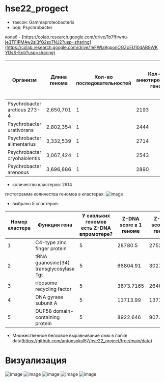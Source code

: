 # hse22_progect
- таксон: Gammaproteobacteria
- род: Psychrobacter

колаб - [https://colab.research.google.com/drive/1b7ffrwnu-je3TFlPMAw2sI3fG2sx7NJ2?usp=sharing](https://colab.research.google.com/drive/1eFWla9gponOGZoEU10dAB9WKYDsS-Eob?usp=sharing)

|Организм|Длина генома|Кол-во последовательностей|Кол-во аннотированных генов|Процент генома, который занимают все аннотированные гены|Кол-во участков Z-ДНК с zh-score > 500| Общая длина участков Z-ДНК с zh-score > 500|
|-|-|-|-|-|-|-|
|Psychrobacter arcticus 273-4|2,650,701|1|2193|81.49%|7181|69654|
|Psychrobacter urativorans|2,802,354|1|2444|81.61%|10084|98598|
|Psychrobacter alimentarius|3,332,539|1|2714|82.97%|8638|84220|
|Psychrobacter cryohalolentis|3,067,424|1|2543|82.93%|8104|78040|
|Psychrobacter arenosus|3,696,886|1|2890|80.33%|9158|87982|

- количество кластеров: 2614

гистограмма количества геномов в кластерах: ![image](https://user-images.githubusercontent.com/93038145/173425043-c8b9fa1d-c1e8-4e1d-b9a8-3382095d9f87.png)

- выбрано 5 кластеров:

|Номер кластера |Функция гена|У скольких геномов есть Z-DNA  впромотере?|Z-DNA score в 1 геноме|Z-DNA score в 2 геноме|Z-DNA score в 3 геноме|Z-DNA score в 4 геноме|Z-DNA score в 5 геноме|
|-|-|-|-|-|-|-|-|
|1|C4-type zinc finger protein|5|28780.5|2752.447|883.5764|28780.5|1737.612|
|2|tRNA guanosine(34) transglycosylase Tgt|5|68804.91|302785.5|16770.32|2943.461|13713.99|
|3|ribosome recycling factor|5|3673.7165|2646.1035|3858.662|3643.5955|1487.1969|
|4|DNA gyrase subunit A|5|13713.99|13713.99|783.823|13713.99|2097.5761|
|5|DUF58 domain-containing protein|5|8922.646|907.7149|3700.972|4263.555|3428.529|

- Множественное белковое выравнивание смю в папке data(https://github.com/antonsokol57/hse22_project/tree/main/data)
# Визуализация
![image](https://user-images.githubusercontent.com/93038145/173428259-b0cb4cab-f17f-464e-932a-4b0f8f7e187a.png)
![image](https://user-images.githubusercontent.com/93038145/173428302-43bd7db3-ad04-457e-ab80-abdaa7f690b9.png)
![image](https://user-images.githubusercontent.com/93038145/173428370-70ac8a4c-04c9-424d-8a06-23e4680a8898.png)
![image](https://user-images.githubusercontent.com/93038145/173428410-12f5b57c-c821-4a08-bd4a-0223c56f26e7.png)
![image](https://user-images.githubusercontent.com/93038145/173428494-630684a5-543e-433c-af06-46f614d6eb49.png)

